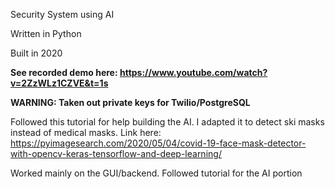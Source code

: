 Security System using AI

Written in Python

Built in 2020

**See recorded demo here: https://www.youtube.com/watch?v=2ZzWLz1CZVE&t=1s**

**WARNING: Taken out private keys for Twilio/PostgreSQL**

Followed this tutorial for help building the AI. I adapted it to detect ski masks instead of medical masks. Link here: https://pyimagesearch.com/2020/05/04/covid-19-face-mask-detector-with-opencv-keras-tensorflow-and-deep-learning/

Worked mainly on the GUI/backend. Followed tutorial for the AI portion
